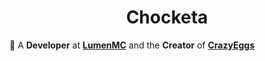 <h1 align="center">Chocketa</h1>

🌱 A **Developer** at **[LumenMC](https://lumenmc.org)** and the **Creator** of **[CrazyEggs](https://www.spigotmc.org/resources/1-20-crazyeggs.111676/)**

  
